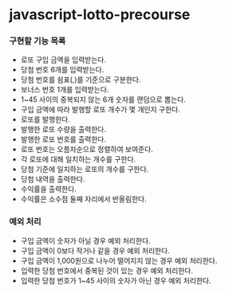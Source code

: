 # javascript-lotto-precourse

### 구현할 기능 목록

- 로또 구입 금액을 입력받는다.
- 당첨 번호 6개를 입력받는다.
- 당첨 번호를 쉼표(,)를 기준으로 구분한다.
- 보너스 번호 1개를 입력받는다.
- 1~45 사이의 중복되지 않는 6개 숫자를 랜덤으로 뽑는다.
- 구입 금액에 따라 발행할 로또 개수가 몇 개인지 구한다.
- 로또를 발행한다.
- 발행한 로또 수량을 출력한다.
- 발행한 로또 번호를 출력한다.
- 로또 번호는 오름차순으로 정렬하여 보여준다.
- 각 로또에 대해 일치하는 개수를 구한다.
- 당첨 기준에 일치하는 로또의 개수를 구한다.
- 당첨 내역을 출력한다.
- 수익률을 출력한다.
- 수익률은 소수점 둘째 자리에서 반올림한다.

### 예외 처리

- 구입 금액이 숫자가 아닐 경우 예외 처리한다.
- 구입 금액이 0보다 작거나 같을 경우 예외 처리한다.
- 구입 금액이 1,000원으로 나누어 떨어지지 않는 경우 예외 처리한다.
- 입력한 당첨 번호에서 중복된 것이 있는 경우 예외 처리한다.
- 입력한 당첨 번호가 1~45 사이의 숫자가 아닌 경우 예외 처리한다.
